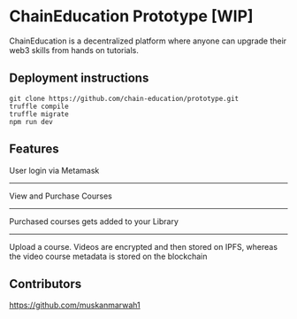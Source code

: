 # ChainEducation Prototype [WIP]

ChainEducation is a decentralized platform where anyone can upgrade their web3 skills from hands on tutorials.

## Deployment instructions
```
git clone https://github.com/chain-education/prototype.git
truffle compile
truffle migrate
npm run dev
```

## Features

User login via Metamask
***

View and Purchase Courses
***

Purchased courses gets added to your Library
***

Upload a course. Videos are encrypted and then stored on IPFS, whereas the video course metadata is stored on the blockchain

## Contributors
https://github.com/muskanmarwah1

